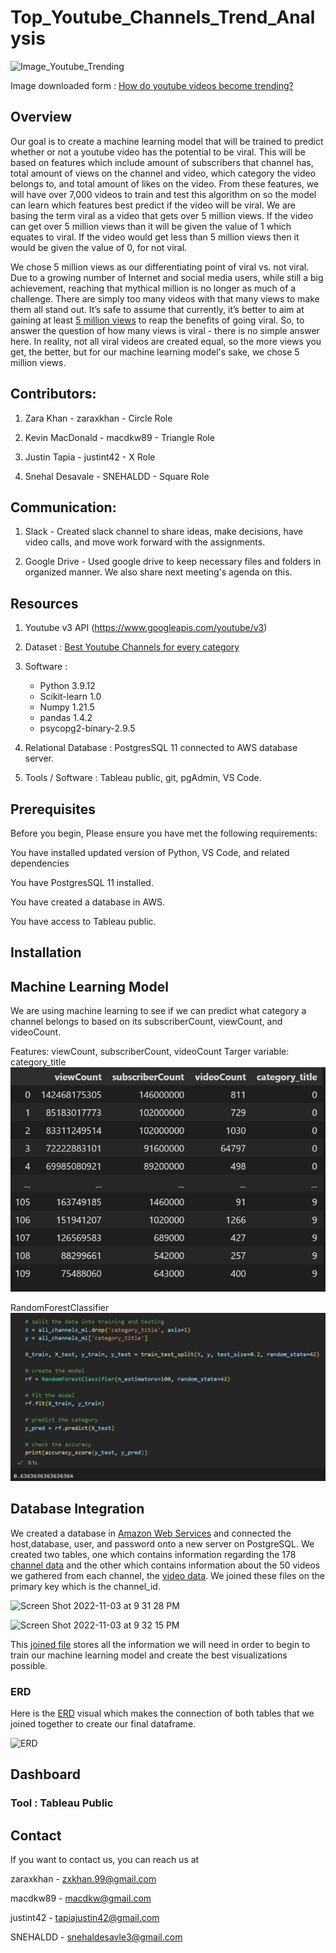 # Top_Youtube_Channels_Trend_Analysis

![Image_Youtube_Trending](https://user-images.githubusercontent.com/106944351/199649897-df66341d-4029-40dd-b173-17aee2148b42.jpeg)

Image downloaded form : [How do youtube videos become trending?](https://medium.com/@melodyfs/how-do-videos-become-trending-on-youtube-2690a6622b7d)
## Overview

Our goal is to create a machine learning model that will be trained to predict whether or not a youtube video has the potential to be viral. This will be based on features which include amount of subscribers that channel has, total amount of views on the channel and video, which category the video belongs to, and total amount of likes on the video. From these features, we will have over 7,000 videos to train and test this algorithm on so the model can learn which features best predict if the video will be viral. We are basing the term viral as a video that gets over 5 million views. If the video can get over 5 million views than it will be given the value of 1 which equates to viral. If the video would get less than 5 million views then it would be given the value of 0, for not viral.

We chose 5 million views as our differentiating point of viral vs. not viral. Due to a growing number of Internet and social media users, while still a big achievement, reaching that mythical million is no longer as much of a challenge. There are simply too many videos with that many views to make them all stand out. It’s safe to assume that currently, it’s better to aim at gaining at least [5 million views](https://studiopigeon.com/blog/how-many-views-is-viral-what-makes-a-video-viral/#:~:text=There%20are%20simply%20too%20many,the%20benefits%20of%20going%20viral.) to reap the benefits of going viral. So, to answer the question of how many views is viral - there is no simple answer here. In reality, not all viral videos are created equal, so the more views you get, the better, but for our machine learning model's sake, we chose 5 million views. 

## Contributors: 
1. Zara Khan - zaraxkhan - Circle Role

2. Kevin MacDonald - macdkw89 - Triangle Role

3. Justin Tapia - justint42 - X Role

4. Snehal Desavale - SNEHALDD - Square Role

## Communication:

1. Slack - Created slack channel to share ideas, make decisions, have video calls, and move work forward with the assignments.

2. Google Drive - Used google drive to keep necessary files and folders in organized manner. We also share next meeting's agenda on this.

## Resources

1. Youtube v3 API (https://www.googleapis.com/youtube/v3)

2. Dataset : [Best Youtube Channels for every category](https://blog.hubspot.com/marketing/best-youtube-channels)

3. Software : 
    - Python 3.9.12
    - Scikit-learn 1.0
    - Numpy 1.21.5
    - pandas 1.4.2
    - psycopg2-binary-2.9.5

4. Relational Database : PostgresSQL 11 connected to AWS database server. 

5. Tools / Software : Tableau public, git, pgAdmin, VS Code.

## Prerequisites

Before you begin, Please ensure you have met the following requirements:

You have installed updated version of Python, VS Code, and related dependencies   

You have PostgresSQL 11 installed. 

You have created a database in AWS. 

You have access to Tableau public. 

## Installation

## Machine Learning Model
We are using machine learning to see if we can predict what category a channel belongs to based on its subscriberCount, viewCount, and videoCount.

Features: viewCount, subscriberCount, videoCount
Targer variable: category_title
![features](Resources/ml_features.png)

RandomForestClassifier
![ml_code](Resources/ml_code.png)

## Database Integration
We created a database in [Amazon Web Services](https://aws.amazon.com/) and connected the host,database, user, and password onto a new server on PostgreSQL. We created two tables, one which contains information regarding the 178 [channel data](https://raw.githubusercontent.com/SNEHALDD/Top_Youtube_Channels_Trend_Analysis/Zara/Database/ready_for_sql/channels_data.csv) and the other which contains information about the 50 videos we gathered from each channel, the [video data](https://raw.githubusercontent.com/SNEHALDD/Top_Youtube_Channels_Trend_Analysis/Zara/Database/ready_for_sql/video_data.csv). We joined these files on the primary key which is the channel_id. 

![Screen Shot 2022-11-03 at 9 31 28 PM](https://user-images.githubusercontent.com/105755095/199872500-743d437b-1383-4d2d-92d3-bc02be676567.png)

![Screen Shot 2022-11-03 at 9 32 15 PM](https://user-images.githubusercontent.com/105755095/199872556-285db30e-ad21-40b3-a94c-cabef001b8c7.png)

This [joined file](https://raw.githubusercontent.com/SNEHALDD/Top_Youtube_Channels_Trend_Analysis/main/Database/ready_for_sql/joined_data.csv) stores all the information we will need in order to begin to train our machine learning model and create the best visualizations possible. 

### ERD
Here is the [ERD](https://github.com/SNEHALDD/Top_Youtube_Channels_Trend_Analysis/blob/main/Database/ERD.png) visual which makes the connection of both tables that we joined together to create our final dataframe.

![ERD](https://user-images.githubusercontent.com/105755095/199872407-748a5c31-53f4-4fd2-8765-d25994003606.png)

## Dashboard

### Tool : Tableau Public

## Contact 
If you want to contact us, you can reach us at

 zaraxkhan - [zxkhan.99@gmail.com](mailto:zxkhan.99@gmail.com)

 macdkw89 - [macdkw@gmail.com](mailto:macdkw@gmail.com) 

 justint42 - [tapiajustin42@gmail.com](mailto:tapiajustin42@gmail.com)

 SNEHALDD - [snehaldesavle3@gmail.com](mailto:snehaldesavle3@gmail.com)
